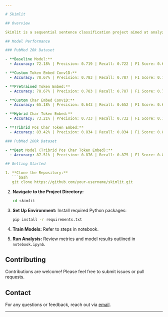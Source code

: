 ```yaml
---

# Skimlit

## Overview

Skimlit is a sequential sentence classification project aimed at analyzing and classifying medical abstracts from the PubMed dataset. By utilizing cutting-edge embeddings, including character, token, and positional encodings, Skimlit demonstrates high-performance models, particularly the Tribrid Pos Char Token Embed model. The models are evaluated on the PubMed 20k and PubMed 200k RCT datasets, highlighting significant advancements in text classification.

## Model Performance

### PubMed 20k Dataset

- **Baseline Model:**
  - Accuracy: 72.18% | Precision: 0.719 | Recall: 0.722 | F1 Score: 0.699

- **Custom Token Embed Conv1D:** 
  - Accuracy: 78.67% | Precision: 0.783 | Recall: 0.787 | F1 Score: 0.784

- **Pretrained Token Embed:** 
  - Accuracy: 78.67% | Precision: 0.783 | Recall: 0.787 | F1 Score: 0.784

- **Custom Char Embed Conv1D:**
  - Accuracy: 65.18% | Precision: 0.643 | Recall: 0.652 | F1 Score: 0.643

- **Hybrid Char Token Embed:** 
  - Accuracy: 73.21% | Precision: 0.733 | Recall: 0.732 | F1 Score: 0.730

- **Tribrid Pos Char Token Embed:** 
  - Accuracy: 83.42% | Precision: 0.834 | Recall: 0.834 | F1 Score: 0.833

### PubMed 200k Dataset

- **Best Model (Tribrid Pos Char Token Embed):**
  - Accuracy: 87.51% | Precision: 0.876 | Recall: 0.875 | F1 Score: 0.874

## Getting Started

1. **Clone the Repository:**
   ```bash
   git clone https://github.com/your-username/skimlit.git
   ```

2. **Navigate to the Project Directory:**
   ```bash
   cd skimlit
   ```

3. **Set Up Environment:**
   Install required Python packages:
   ```bash
   pip install -r requirements.txt
   ```

4. **Train Models:**
   Refer to steps in notebook.

5. **Run Analysis:**
   Review metrics and model results outlined in `notebook.ipynb`.


## Contributing

Contributions are welcome! Please feel free to submit issues or pull requests.

## Contact

For any questions or feedback, reach out via [email](mailto:sallanrasheek@gmail.com).

---
```

